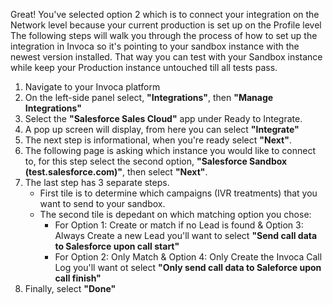 Great! You've selected option 2 which is to connect your integration on the Network level because your current production is set up on the Profile level
The following steps will walk you through the process of how to set up the integration in Invoca so it's pointing to your sandbox instance with the newest version installed. That way you can test with your Sandbox instance while keep your Production instance untouched till all tests pass.

1. Navigate to your Invoca platform
2. On the left-side panel select, **"Integrations"**, then **"Manage Integrations"**
3. Select the **"Salesforce Sales Cloud"** app under Ready to Integrate.
4. A pop up screen will display, from here you can select **"Integrate"**
5. The next step is informational, when you're ready select **"Next"**.
6. The following page is asking which instance you would like to connect to, for this step select the second option, **"Salesforce Sandbox (test.salesforce.com)"**, then select **"Next"**.
7. The last step has 3 separate steps.
    - First tile is to determine which campaigns (IVR treatments) that you want to send to your sandbox.
    - The second tile is depedant on which matching option you chose:
        - For Option 1: Create or match if no Lead is found & Option 3: Always Create a new Lead you'll want to select **"Send call data to Salesforce upon call start"**
        - For Option 2: Only Match & Option 4: Only Create the Invoca Call Log you'll want ot select **"Only send call data to Saleforce upon call finish"**
8. Finally, select **"Done"**